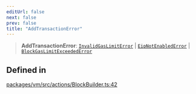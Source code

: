 ```yaml
---
editUrl: false
next: false
prev: false
title: "AddTransactionError"
---
```


> **AddTransactionError**: [`InvalidGasLimitError`](/reference/tevm/errors/classes/invalidgaslimiterror/) \| [`EipNotEnabledError`](/reference/tevm/errors/classes/eipnotenablederror/) \| [`BlockGasLimitExceededError`](/reference/tevm/errors/classes/blockgaslimitexceedederror/)

## Defined in

[packages/vm/src/actions/BlockBuilder.ts:42](https://github.com/evmts/tevm-monorepo/blob/main/packages/vm/src/actions/BlockBuilder.ts#L42)
